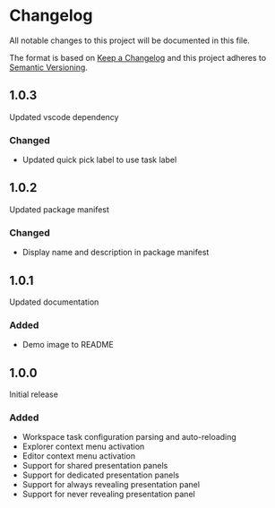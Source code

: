 # Changelog

All notable changes to this project will be documented in this file.

The format is based on [Keep a Changelog](http://keepachangelog.com/en/1.0.0/) and this project adheres to [Semantic Versioning](http://semver.org/spec/v2.0.0.html).

## 1.0.3

Updated vscode dependency

### Changed

- Updated quick pick label to use task label

## 1.0.2

Updated package manifest

### Changed

- Display name and description in package manifest

## 1.0.1

Updated documentation

### Added

- Demo image to README

## 1.0.0

Initial release

### Added
- Workspace task configuration parsing and auto-reloading
- Explorer context menu activation
- Editor context menu activation
- Support for shared presentation panels
- Support for dedicated presentation panels
- Support for always revealing presentation panel
- Support for never revealing presentation panel
